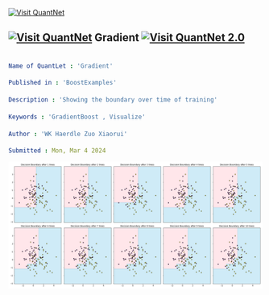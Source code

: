 [<img src="https://github.com/QuantLet/Styleguide-and-FAQ/blob/master/pictures/banner.png" width="1100" alt="Visit QuantNet">](http://quantlet.de/)

## [<img src="https://github.com/QuantLet/Styleguide-and-FAQ/blob/master/pictures/qloqo.png" alt="Visit QuantNet">](http://quantlet.de/) **Gradient** [<img src="https://github.com/QuantLet/Styleguide-and-FAQ/blob/master/pictures/QN2.png" width="60" alt="Visit QuantNet 2.0">](http://quantlet.de/)

```yaml

Name of QuantLet : 'Gradient'

Published in : 'BoostExamples' 

Description : 'Showing the boundary over time of training'

Keywords : 'GradientBoost , Visualize'

Author : 'WK Haerdle Zuo Xiaorui'

Submitted : Mon, Mar 4 2024
```

![Picture1](DB%20overtime.png)
